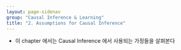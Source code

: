 ```yaml
---
layout: page-sidenav
group: "Causal Inference & Learning"
title: "2. Assumptions for Causal Inference"
---
```


- 이 chapter 에서는 Causal Inference 에서 사용되는 가정들을 살펴본다
